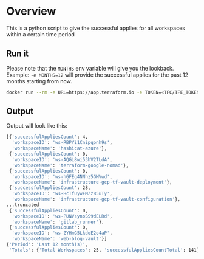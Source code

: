 # Overview
This is a python script to give the successful applies for all workspaces within a certain time period

## Run it
Please note that the `MONTHS` env variable will give you the lookback. Example: `-e MONTHS=12` will provide the successful applies for the past 12 months starting from now.

```sh
docker run --rm -e URL=https://app.terraform.io -e TOKEN=<TFC/TFE_TOKEN> -e MONTHS=12 -it samgabrail/terraform-successful-applies:latest
```

## Output

Output will look like this:
```sh
[{'successfulAppliesCount': 4,
  'workspaceID': 'ws-RBPYi1Cnipqonh9s',
  'workspaceName': 'hashicat-azure'},
 {'successfulAppliesCount': 0,
  'workspaceID': 'ws-AQGi8wi53hV2TLdA',
  'workspaceName': 'terraform-google-nomad'},
 {'successfulAppliesCount': 0,
  'workspaceID': 'ws-hGFEg4NNhz5GMVwd',
  'workspaceName': 'infrastructure-gcp-tf-vault-deployment'},
 {'successfulAppliesCount': 28,
  'workspaceID': 'ws-HcTfUywFMZz85uTy',
  'workspaceName': 'infrastructure-gcp-tf-vault-configuration'},
...truncated
 {'successfulAppliesCount': 0,
  'workspaceID': 'ws-PUNVsynoSS9dELRd',
  'workspaceName': 'gitlab_runner'},
 {'successfulAppliesCount': 0,
  'workspaceID': 'ws-ZYHmG5LkdoE2o4aP',
  'workspaceName': 'web-blog-vault'}]
{'Period': 'Last 12 month(s)',
 'Totals': {'Total Workspaces': 25, 'successfulAppliesCountTotal': 141}}
 ```